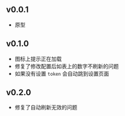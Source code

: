 ## v0.0.1

- 原型

## v0.1.0

- 图标上提示正在加载
- 修复了修改配置后如表上的数字不刷新的问题
- 如果没有设置 `token` 会自动跳到设置页面

## v0.2.0

- 修复了自动刷新无效的问题
